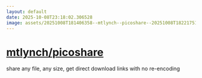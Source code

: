 ```yaml
---
layout: default
date: 2025-10-08T23:18:02.306528
image: assets/20251008T181406358--mtlynch--picoshare--20251008T182217515--cropped.png
---
```


# [mtlynch/picoshare](https://github.com/mtlynch/picoshare)

share any file, any size, get direct download links with no re-encoding
